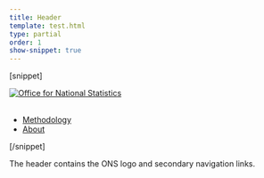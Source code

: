 ```yaml
---
title: Header
template: test.html
type: partial
order: 1
show-snippet: true
---
```

[snippet]
<div class="wrapper">
	<div class="header col-wrap">
		<div class="col col--lg-one-third col--md-one-third">
			<a href="/">
				<!--[if lte IE 8]>
					<img class="logo" src="https://cdn.ons.gov.uk/assets/images/ons-logo/v2/ons-logo.png" alt="Office for National Statistics">
				<![endif]-->
				<!--[if gte IE 9]><!-->
					<img class="logo" src="https://cdn.ons.gov.uk/assets/images/ons-logo/v2/ons-logo.svg" alt="Office for National Statistics">
				<![endif]-->
			</a>
		</div>
		<div class="col col--lg-two-thirds col--md-two-thirds print--hide">&nbsp;</div>
		<div class="secondary-nav col col--lg-two-thirds col--md-two-thirds print--hide">
			<ul class="secondary-nav__list">
				<li class="secondary-nav__item">
					<a class="secondary-nav__link" href="/methodology">Methodology</a>
				</li>
				<li class="secondary-nav__item">
					<a class="secondary-nav__link" href="/aboutus">
						About
					</a>
				</li>
			</ul>
		</nav>
	</div>
</div>
[/snippet]

The header contains the ONS logo and secondary navigation links.
